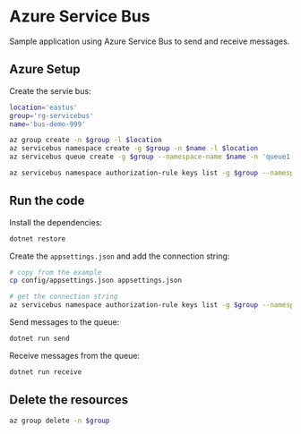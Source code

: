 # Azure Service Bus

Sample application using Azure Service Bus to send and receive messages.

## Azure Setup

Create the servie bus:

```bash
location='eastus'
group='rg-servicebus'
name='bus-demo-999'

az group create -n $group -l $location
az servicebus namespace create -g $group -n $name -l $location
az servicebus queue create -g $group --namespace-name $name -n 'queue1'

az servicebus namespace authorization-rule keys list -g $group --namespace-name $name --name RootManageSharedAccessKey --query primaryConnectionString -o tsv
```

## Run the code

Install the dependencies:

```bash
dotnet restore
```

Create the `appsettings.json` and add the connection string:

```bash
# copy from the example
cp config/appsettings.json appsettings.json

# get the connection string
az servicebus namespace authorization-rule keys list -g $group --namespace-name $name --name RootManageSharedAccessKey --query primaryConnectionString -o tsv
```

Send messages to the queue:

```bash
dotnet run send
```

Receive messages from the queue:

```bash
dotnet run receive
```

## Delete the resources

```bash
az group delete -n $group
```